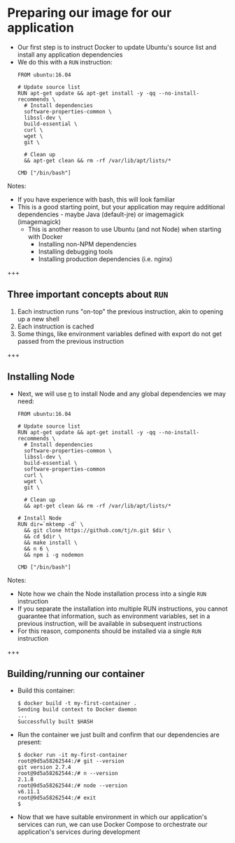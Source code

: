 # Preparing our image for our application

- Our first step is to instruct Docker to update Ubuntu's source list and install any application dependencies
- We do this with a `RUN` instruction:
  ```
  FROM ubuntu:16.04

  # Update source list
  RUN apt-get update && apt-get install -y -qq --no-install-recommends \
    # Install dependencies
    software-properties-common \
    libssl-dev \
    build-essential \
    curl \
    wget \
    git \

    # Clean up
    && apt-get clean && rm -rf /var/lib/apt/lists/*

  CMD ["/bin/bash"]
  ```

Notes:
- If you have experience with bash, this will look familiar
- This is a good starting point, but your application may require additional dependencies - maybe Java (default-jre) or imagemagick (imagemagick)
  - This is another reason to use Ubuntu (and not Node) when starting with Docker
    - Installing non-NPM dependencies
    - Installing debugging tools
    - Installing production dependencies (i.e. nginx) 

+++

## Three important concepts about `RUN`

1. Each instruction runs "on-top" the previous instruction, akin to opening up a new shell
1. Each instruction is cached
1. Some things, like environment variables defined with export do not get passed from the previous instruction

+++

## Installing Node

- Next, we will use [n](https://github.com/tj/n) to install Node and any global dependencies we may need:
  ```
  FROM ubuntu:16.04

  # Update source list
  RUN apt-get update && apt-get install -y -qq --no-install-recommends \
    # Install dependencies
    software-properties-common \
    libssl-dev \
    build-essential \
    software-properties-common
    curl \
    wget \
    git \

    # Clean up
    && apt-get clean && rm -rf /var/lib/apt/lists/*

  # Install Node
  RUN dir=`mktemp -d` \
    && git clone https://github.com/tj/n.git $dir \
    && cd $dir \
    && make install \
    && n 6 \
    && npm i -g nodemon

  CMD ["/bin/bash"]
  ```

Notes:
- Note how we chain the Node installation process into a single `RUN` instruction
- If you separate the installation into multiple RUN instructions, you cannot guarantee that information, such as environment variables, set in a previous instruction, will be available in subsequent instructions
- For this reason, components should be installed via a single `RUN` instruction

+++

## Building/running our container

- Build this container:
  ```
  $ docker build -t my-first-container .
  Sending build context to Docker daemon
  ...
  Successfully built $HASH
  ```
- Run the container we just built and confirm that our dependencies are present:
  ```
  $ docker run -it my-first-container
  root@9d5a58262544:/# git --version
  git version 2.7.4
  root@9d5a58262544:/# n --version
  2.1.8
  root@9d5a58262544:/# node --version
  v6.11.1
  root@9d5a58262544:/# exit
  $
  ```

- <!-- .element: class="fragment" --> Now that we have suitable environment in which our application's services can run, we can use Docker Compose to orchestrate our application's services during development